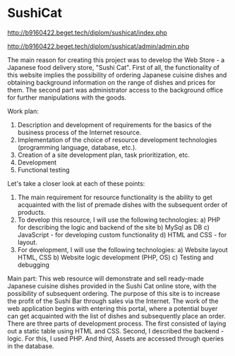 # SushiCat

http://b9160422.beget.tech/diplom/sushicat/index.php

http://b9160422.beget.tech/diplom/sushicat/admin/admin.php

The main reason for creating this project was to develop the Web Store - a Japanese food delivery store, "Sushi Cat". First of all, the functionality of this website implies the possibility of ordering Japanese cuisine dishes and obtaining background information on the range of dishes and prices for them. The second part was administrator access to the background office for further manipulations with the goods.

Work plan:
1) Description and development of requirements for the basics of the business process of the Internet resource.
2) Implementation of the choice of resource development technologies (programming language, database, etc.).
3) Creation of a site development plan, task prioritization, etc.
4) Development
5) Functional testing

Let's take a closer look at each of these points:
1) The main requirement for resource functionality is the ability to get acquainted with the list of premade dishes with the subsequent order of products.
2) To develop this resource, I will use the following technologies:
a) PHP for describing the logic and backend of the site
b) MySql as DB
c) JavaScript - for developing custom functionality
d) HTML and CSS - for layout.
3) For development, I will use the following technologies:
a) Website layout HTML, CSS
b) Website logic development (PHP, OS)
c) Testing and debugging

Main part:
This web resource will demonstrate and sell ready-made Japanese cuisine dishes provided in the Sushi Cat online store, with the possibility of subsequent ordering. The purpose of this site is to increase the profit of the Sushi Bar through sales via the Internet.
The work of the web application begins with entering this portal, where a potential buyer can get acquainted with the list of dishes and subsequently place an order.
There are three parts of development process. The first consisted of laying out a static table using HTML and CSS. Second, I described the backend - logic. For this, I used PHP. And third, Assets are accessed through queries in the database.
